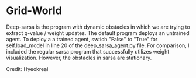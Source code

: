 # Grid-World

Deep-sarsa is the program with dynamic obstacles in which we are trying to extract q-value / weight updates.  The default program deploys an untrained agent.  To deploy a a trained agent, swtich "False" to "True" for self.load_model in line 20 of the deep_sarsa_agent.py file.  For comparison, I included the regular sarsa program that successfully utilizes weight visualization.  However, the obstacles in sarsa are stationary.


Credit: Hyeokreal
